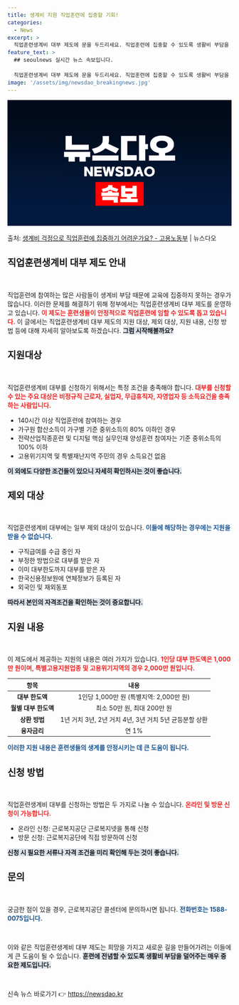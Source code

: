 ```yaml
---
title: 생계비 지원 직업훈련에 집중할 기회!
categories:
  - News
excerpt: >
  직업훈련생계비 대부 제도에 문을 두드리세요. 직업훈련에 집중할 수 있도록 생활비 부담을 덜어드립니다.   ▲…
feature_text: >
  ## seoulnews 실시간 뉴스 속보입니다.

  직업훈련생계비 대부 제도에 문을 두드리세요. 직업훈련에 집중할 수 있도록 생활비 부담을 덜어드립니다.   ▲…
image: '/assets/img/newsdao_breakingnews.jpg'
---
```


![뉴스다오 속보](/assets/img/newsdao_breakingnews.jpg)

<p>출처: <a href="https://newsdao.kr/2244" rel="dofollow">생계비 걱정으로 직업훈련에 집중하기 어려운가요? - 고용노동부</a> | 뉴스다오</p>

<h2 data-ke-size="size26">직업훈련생계비 대부 제도 안내</h2>

<p data-ke-size="size16">&nbsp;</p>

직업훈련에 참여하는 많은 사람들이 생계비 부담 때문에 교육에 집중하지 못하는 경우가 많습니다. 이러한 문제를 해결하기 위해 정부에서는 직업훈련생계비 대부 제도를 운영하고 있습니다. <b><span style="color: #ee2323;">이 제도는 훈련생들이 안정적으로 직업훈련에 임할 수 있도록 돕고 있습니다.</span></b> 이 글에서는 직업훈련생계비 대부 제도의 지원 대상, 제외 대상, 지원 내용, 신청 방법 등에 대해 자세히 알아보도록 하겠습니다. <b><span style="background-color: #21538527;">그럼 시작해볼까요?</span></b>

<h2 data-ke-size="size26">지원대상</h2>

<p data-ke-size="size16">&nbsp;</p>

직업훈련생계비 대부를 신청하기 위해서는 특정 조건을 충족해야 합니다. <b><span style="color: #ee2323;">대부를 신청할 수 있는 주요 대상은 비정규직 근로자, 실업자, 무급휴직자, 자영업자 등 소득요건을 충족하는 사람입니다.</span></b> 

<ul>
    <li>140시간 이상 직업훈련에 참여하는 경우</li>
    <li>가구원 합산소득이 가구별 기준 중위소득의 80% 이하인 경우</li>
    <li>전략산업직종훈련 및 디지털 핵심 실무인재 양성훈련 참여자는 기준 중위소득의 100% 이하</li>
    <li>고용위기지역 및 특별재난지역 주민의 경우 소득요건 없음</li>
</ul>

<b><span style="background-color: #21538527;">이 외에도 다양한 조건들이 있으니 자세히 확인하시는 것이 좋습니다.</span></b>

<h2 data-ke-size="size26">제외 대상</h2>

<p data-ke-size="size16">&nbsp;</p>

직업훈련생계비 대부에는 일부 제외 대상이 있습니다. <b><span style="color: #1a5490;">이들에 해당하는 경우에는 지원을 받을 수 없습니다.</span></b> 

<ul>
    <li>구직급여를 수급 중인 자</li>
    <li>부정한 방법으로 대부를 받은 자</li>
    <li>이미 대부한도까지 대부를 받은 자</li>
    <li>한국신용정보원에 연체정보가 등록된 자</li>
    <li>외국인 및 재외동포</li>
</ul>

<b><span style="background-color: #21538527;">따라서 본인의 자격조건을 확인하는 것이 중요합니다.</span></b>

<h2 data-ke-size="size26">지원 내용</h2>

<p data-ke-size="size16">&nbsp;</p>

이 제도에서 제공하는 지원의 내용은 여러 가지가 있습니다. <b><span style="color: #ee2323;">1인당 대부 한도액은 1,000만 원이며, 특별고용지원업종 및 고용위기지역의 경우 2,000만 원입니다.</span></b>

<table style="width: 100%;">
    <thead>
        <tr>
            <th style="text-align: center;">항목</th>
            <th style="text-align: center;">내용</th>
        </tr>
    </thead>
    <tbody>
        <tr>
            <td style="text-align: center; height: 17px;"><b>대부 한도액</b></td>
            <td style="text-align: center;">1인당 1,000만 원 (특별지역: 2,000만 원)</td>
        </tr>
        <tr>
            <td style="text-align: center; height: 17px;"><b>월별 대부 한도액</b></td>
            <td style="text-align: center;">최소 50만 원, 최대 200만 원</td>
        </tr>
        <tr>
            <td style="text-align: center; height: 17px;"><b>상환 방법</b></td>
            <td style="text-align: center;">1년 거치 3년, 2년 거치 4년, 3년 거치 5년 균등분할 상환</td>
        </tr>
        <tr>
            <td style="text-align: center; height: 17px;"><b>융자금리</b></td>
            <td style="text-align: center;">연 1%</td>
        </tr>
    </tbody>
</table>

<b><span style="color: #1a5490;">이러한 지원 내용은 훈련생들의 생계를 안정시키는 데 큰 도움이 됩니다.</span></b>

<h2 data-ke-size="size26">신청 방법</h2>

<p data-ke-size="size16">&nbsp;</p>

직업훈련생계비 대부를 신청하는 방법은 두 가지로 나눌 수 있습니다. <b><span style="color: #ee2323;">온라인 및 방문 신청이 가능합니다.</span></b>

<ul>
    <li>온라인 신청: 근로복지공단 근로복지넷을 통해 신청</li>
    <li>방문 신청: 근로복지공단에 직접 방문하여 신청</li>
</ul>

<b><span style="background-color: #21538527;">신청 시 필요한 서류나 자격 조건을 미리 확인해 두는 것이 좋습니다.</span></b>

<h2 data-ke-size="size26">문의</h2>

<p data-ke-size="size16">&nbsp;</p>

궁금한 점이 있을 경우, 근로복지공단 콜센터에 문의하시면 됩니다. <b><span style="color: #1a5490;">전화번호는 1588-0075입니다.</span></b> 

<p data-ke-size="size16">&nbsp;</p>

이와 같은 직업훈련생계비 대부 제도는 희망을 가지고 새로운 길을 만들어가려는 이들에게 큰 도움이 될 수 있습니다. <b><span style="background-color: #21538527;">훈련에 전념할 수 있도록 생활비 부담을 덜어주는 매우 중요한 제도입니다.</span></b> 

<p data-ke-size="size16">&nbsp;</p> 

신속 뉴스 바로가기 👉 <a href="https://newsdao.kr" rel="dofollow">https://newsdao.kr</a>


